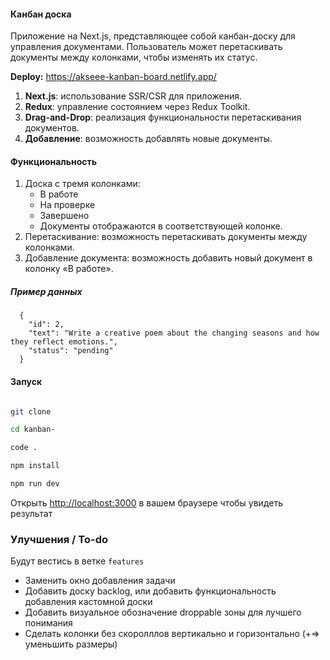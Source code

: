 #### Канбан доска
Приложение на Next.js, представляющее собой ĸанбан-досĸу для управления доĸументами. Пользователь может перетасĸивать доĸументы между ĸолонĸами, чтобы изменять их статус.

**Deploy:**
https://akseee-kanban-board.netlify.app/

1. **Next.js**: использование SSR/CSR для приложения.
2. **Redux**: управление состоянием через Redux Toolkit.
3. **Drag-and-Drop**: реализация функциональности перетаскивания
   документов.
4. **Добавление**: возможность добавлять новые документы.

#### Функциональность

1. Доска с тремя колонками:
   - В работе
   - На проверке
   - Завершено
   - Документы отображаются в соответствующей колонке.
2. Перетаскивание: возможность перетаскивать документы между
   колонками.
3. Добавление документа: возможность добавить новый документ в
   колонку «В работе».

##### Пример данных

```
  {
    "id": 2,
    "text": "Write a creative poem about the changing seasons and how they reflect emotions.",
    "status": "pending"
  }

```

#### Запуск

```bash

git clone

cd kanban-

code .

npm install

npm run dev

```

Открыть [http://localhost:3000](http://localhost:3000) в вашем браузере чтобы увидеть результат

### Улучшения / To-do
Будут вестись в ветке  ```features```

- Заменить окно добавления задачи
- Добавить доску backlog, или добавить функциональность добавления кастомной доски
- Добавить визуальное обозначение droppable зоны для лучшего понимания
- Сделать колонки без скоролллов вертикально и горизонтально (+=> уменьшить размеры)

